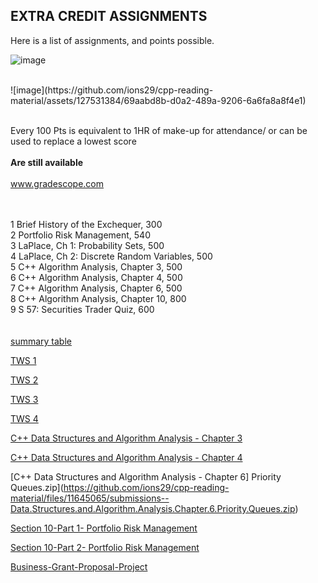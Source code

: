 ## EXTRA CREDIT ASSIGNMENTS
Here is a list of assignments, and points possible.</br>

![image](https://github.com/ions29/cpp-reading-material/assets/127531384/41c47d10-d2c3-4db4-8e3d-a79133aeb403)

</br>
![image](https://github.com/ions29/cpp-reading-material/assets/127531384/69aabd8b-d0a2-489a-9206-6a6fa8a8f4e1)
</br></br>


Every 100 Pts is equivalent to 1HR of make-up for attendance/ or can be used to replace a lowest score</br></br>
<strong>Are still available</strong></br></br>
www.gradescope.com</br>

</br></br>
1	    Brief History of the Exchequer, 300</br>
2	    Portfolio Risk Management, 540</br>
3	    LaPlace, Ch 1: Probability Sets, 500</br>
4	    LaPlace, Ch 2: Discrete Random Variables, 500</br>
5	    C++  Algorithm Analysis, Chapter 3, 500</br>
6	    C++  Algorithm Analysis, Chapter 4, 500</br>
7	    C++ Algorithm Analysis, Chapter 6, 500</br>
8	    C++ Algorithm Analysis, Chapter 10, 800</br>
9	    S  57: Securities Trader Quiz, 600</br></br></br>
[summary table](https://github.com/ions29/cpp-reading-material/files/11644373/extra.credit.scores.xlsx)


[TWS 1](https://github.com/ions29/cpp-reading-material/files/11644955/submissions-4.2-how.markets.endorse.crypto.technology.-.TWS1.zip)

[TWS 2](https://github.com/ions29/cpp-reading-material/files/11645006/submissions-Section.4.3.-.TWS2.zip)

[TWS 3](https://github.com/ions29/cpp-reading-material/files/11645008/submissions-Section.4-DeFi.-.TWS.3.zip)

[TWS 4](https://github.com/ions29/cpp-reading-material/files/11645052/submissions-Section.5-.TWS4.-.Financial.Markets.Innovations.zip)

[C++ Data Structures and Algorithm Analysis - Chapter 3](https://github.com/ions29/cpp-reading-material/files/11645063/submissions--Data.Structures.and.Algorithm.Analysis.Chapter.3.zip)

[C++ Data Structures and Algorithm Analysis - Chapter 4](https://github.com/ions29/cpp-reading-material/files/11645064/submissions--Data.Structures.and.Algorithm.Analysis.Chapter.4.zip)

[C++ Data Structures and Algorithm Analysis - Chapter 6] Priority Queues.zip](https://github.com/ions29/cpp-reading-material/files/11645065/submissions--Data.Structures.and.Algorithm.Analysis.Chapter.6.Priority.Queues.zip)



[Section 10-Part 1- Portfolio Risk Management](https://github.com/ions29/cpp-reading-material/files/11645057/Section.10-Part.1--submissions-.Portfolio.Risk.Management.zip)

[Section 10-Part 2- Portfolio Risk Management](https://github.com/ions29/cpp-reading-material/files/11645056/Section.10-Part.2--submissions-.Portfolio.Risk.Management.zip)
   
[Business-Grant-Proposal-Project](https://github.com/ions29/cpp-reading-material/files/11645062/submissions-Business-Grant-Proposal-Project.zip)


